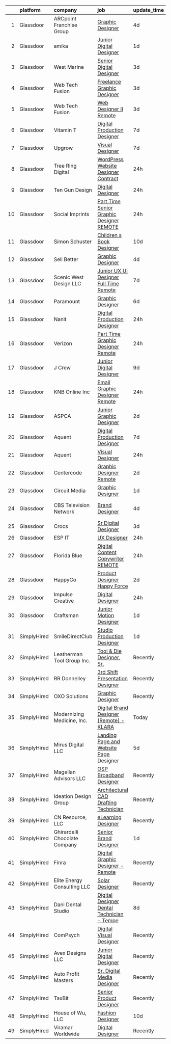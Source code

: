 

|    | platform    | company                       | job                                                                                                                                                                                                                                                                                                                                                                                                                                                                                                                                                                                                                                                                                                                                                                                                                                                                    | update_time   | location           |
|---:|:------------|:------------------------------|:-----------------------------------------------------------------------------------------------------------------------------------------------------------------------------------------------------------------------------------------------------------------------------------------------------------------------------------------------------------------------------------------------------------------------------------------------------------------------------------------------------------------------------------------------------------------------------------------------------------------------------------------------------------------------------------------------------------------------------------------------------------------------------------------------------------------------------------------------------------------------|:--------------|:-------------------|
|  1 | Glassdoor   | ARCpoint Franchise Group      | [Graphic Designer](https://www.glassdoor.com/partner/jobListing.htm?pos=125&ao=1136043&s=58&guid=0000018271e9e2ada35ccaeed3705945&src=GD_JOB_AD&t=SR&vt=w&ea=1&cs=1_07f29500&cb=1659768530166&jobListingId=1008045474353&jrtk=3-0-1g9oujomjkugr801-1g9oujon22f33000-bf201258f43d9d85-)                                                                                                                                                                                                                                                                                                                                                                                                                                                                                                                                                                                 | 4d            | Remote             |
|  2 | Glassdoor   | amika                         | [Junior Digital Designer](https://www.glassdoor.com/partner/jobListing.htm?pos=113&ao=1136043&s=58&guid=0000018271e9e2ada35ccaeed3705945&src=GD_JOB_AD&t=SR&vt=w&ea=1&cs=1_b68d03ff&cb=1659768530163&jobListingId=1008053488803&jrtk=3-0-1g9oujomjkugr801-1g9oujon22f33000-bd6ab5490a46b794-)                                                                                                                                                                                                                                                                                                                                                                                                                                                                                                                                                                          | 1d            | Brooklyn, NY       |
|  3 | Glassdoor   | West Marine                   | [Senior Digital Designer](https://www.glassdoor.com/partner/jobListing.htm?pos=112&ao=1136043&s=58&guid=0000018271e9e2ada35ccaeed3705945&src=GD_JOB_AD&t=SR&vt=w&ea=1&cs=1_bcffb9e5&cb=1659768530163&jobListingId=1008048808880&jrtk=3-0-1g9oujomjkugr801-1g9oujon22f33000-a033a39650780ea9-)                                                                                                                                                                                                                                                                                                                                                                                                                                                                                                                                                                          | 3d            | Remote             |
|  4 | Glassdoor   | Web Tech Fusion               | [Freelance Graphic Designer](https://www.glassdoor.com/partner/jobListing.htm?pos=109&ao=1136043&s=58&guid=0000018271e9e2ada35ccaeed3705945&src=GD_JOB_AD&t=SR&vt=w&ea=1&cs=1_d097a133&cb=1659768530163&jobListingId=1008047058391&jrtk=3-0-1g9oujomjkugr801-1g9oujon22f33000-222601dbca3093f0-)                                                                                                                                                                                                                                                                                                                                                                                                                                                                                                                                                                       | 3d            | Remote             |
|  5 | Glassdoor   | Web Tech Fusion               | [Web Designer II   Remote](https://www.glassdoor.com/partner/jobListing.htm?pos=114&ao=1136043&s=58&guid=0000018271e9e2ada35ccaeed3705945&src=GD_JOB_AD&t=SR&vt=w&ea=1&cs=1_1e0524a6&cb=1659768530163&jobListingId=1008047052352&jrtk=3-0-1g9oujomjkugr801-1g9oujon22f33000-caba59caa15512ba-)                                                                                                                                                                                                                                                                                                                                                                                                                                                                                                                                                                         | 3d            | Remote             |
|  6 | Glassdoor   | Vitamin T                     | [Digital Production Designer](https://www.glassdoor.com/partner/jobListing.htm?pos=105&ao=1110586&s=58&guid=0000018271e9e2ada35ccaeed3705945&src=GD_JOB_AD&t=SR&vt=w&cs=1_f6389aa4&cb=1659768530162&jobListingId=1008038558203&cpc=9908D8D4413DBB8A&jrtk=3-0-1g9oujomjkugr801-1g9oujon22f33000-0b28829f4bd3d0ef--6NYlbfkN0DMrcEu7yrtATojKJA7cEzGQ3FdRGWLh0CZQInL4ECGI6k5tN82kdM0OKoro5eXmjpbPmk1f5YwH-U8sNZ9vwYDSq7NIA3v2pgwkd2khJGuQdhVP4oj6pbmLrHZ5fdsvbQpcM8qrC_W_XGQD7e-BOya_9Z7bGsf_wzHLqtA_-uZOhHKd5BvNK08WdLAp7hnS3GYP9vAOEuQMadCStar8BMjZTt_AicNiwhNmcG-WeEW7c7m9Bl04xXRL9Be8gb-UHtHQYrhfo77p1Q09ZLQen_hw4SXSY1U6ItT6Udgm0jk5qofTNc7bKTkREJz1z_vBkOu2_QEEVG0b7EMz355D35cyZbrdc1h-n1XbkvHQuz-KiVZ3W2KDnZFMU1u-pYU2Q2PtpBH4Ud290mfDcNlynU1ivHtDyGfpjpiZEzkMYDcdVRnvdq6_KpBclEtHYjxp1ons0JJN1ooOaK2rl-Md8eSS8AshiGXLbQ%3D)                                        | 7d            | Remote             |
|  7 | Glassdoor   | Upgrow                        | [Visual Designer](https://www.glassdoor.com/partner/jobListing.htm?pos=124&ao=1136043&s=58&guid=0000018271e9e2ada35ccaeed3705945&src=GD_JOB_AD&t=SR&vt=w&ea=1&cs=1_7ae80177&cb=1659768530166&jobListingId=1008038685825&jrtk=3-0-1g9oujomjkugr801-1g9oujon22f33000-6816e79f03eeb960-)                                                                                                                                                                                                                                                                                                                                                                                                                                                                                                                                                                                  | 7d            | Remote             |
|  8 | Glassdoor   | Tree Ring Digital             | [WordPress Website Designer  Contract ](https://www.glassdoor.com/partner/jobListing.htm?pos=110&ao=1136043&s=58&guid=0000018271e9e2ada35ccaeed3705945&src=GD_JOB_AD&t=SR&vt=w&ea=1&cs=1_9a4b97c6&cb=1659768530163&jobListingId=1008056070705&jrtk=3-0-1g9oujomjkugr801-1g9oujon22f33000-f7e69fea78790bfe-)                                                                                                                                                                                                                                                                                                                                                                                                                                                                                                                                                            | 24h           | Remote             |
|  9 | Glassdoor   | Ten Gun Design                | [Digital Designer](https://www.glassdoor.com/partner/jobListing.htm?pos=121&ao=1136043&s=58&guid=0000018271e9e2ada35ccaeed3705945&src=GD_JOB_AD&t=SR&vt=w&ea=1&cs=1_14024afc&cb=1659768530164&jobListingId=1008056500277&jrtk=3-0-1g9oujomjkugr801-1g9oujon22f33000-046a5bf7660c8837-)                                                                                                                                                                                                                                                                                                                                                                                                                                                                                                                                                                                 | 24h           | Redmond, WA        |
| 10 | Glassdoor   | Social Imprints               | [Part Time Senior Graphic Designer REMOTE](https://www.glassdoor.com/partner/jobListing.htm?pos=116&ao=1136043&s=58&guid=0000018271e9e2ada35ccaeed3705945&src=GD_JOB_AD&t=SR&vt=w&ea=1&cs=1_698999db&cb=1659768530163&jobListingId=1008055965862&jrtk=3-0-1g9oujomjkugr801-1g9oujon22f33000-7300fcde011c4f6f-)                                                                                                                                                                                                                                                                                                                                                                                                                                                                                                                                                         | 24h           | Remote             |
| 11 | Glassdoor   | Simon   Schuster              | [Children s Book Designer](https://www.glassdoor.com/partner/jobListing.htm?pos=108&ao=1136043&s=58&guid=0000018271e9e2ada35ccaeed3705945&src=GD_JOB_AD&t=SR&vt=w&cs=1_ac3488e0&cb=1659768530163&jobListingId=1008030702003&jrtk=3-0-1g9oujomjkugr801-1g9oujon22f33000-25759bae2dbd52b7-)                                                                                                                                                                                                                                                                                                                                                                                                                                                                                                                                                                              | 10d           | New York, NY       |
| 12 | Glassdoor   | Sell Better                   | [Graphic Designer](https://www.glassdoor.com/partner/jobListing.htm?pos=127&ao=1136043&s=58&guid=0000018271e9e2ada35ccaeed3705945&src=GD_JOB_AD&t=SR&vt=w&ea=1&cs=1_931d6add&cb=1659768530166&jobListingId=1008045637527&jrtk=3-0-1g9oujomjkugr801-1g9oujon22f33000-8e1e47a1f52476e6-)                                                                                                                                                                                                                                                                                                                                                                                                                                                                                                                                                                                 | 4d            | Remote             |
| 13 | Glassdoor   | Scenic West Design  LLC       | [Junior UX UI Designer  Full Time  Remote ](https://www.glassdoor.com/partner/jobListing.htm?pos=101&ao=1110586&s=58&guid=0000018271e9e2ada35ccaeed3705945&src=GD_JOB_AD&t=SR&vt=w&ea=1&cs=1_152073ef&cb=1659768530162&jobListingId=1008038829494&cpc=3BA4CE39D5B5DEF5&jrtk=3-0-1g9oujomjkugr801-1g9oujon22f33000-dc813bf411e91ac1--6NYlbfkN0Di20U8kyODQb6-AO2Vji-gz3AZLHnbpBo966FLagvruq3rFILu0QvDCpK9UhdhY_d3JowbU6n4M11Js_LYbmnqLHRnBQlkIY0B_Cmuwl9MtxMY5L1RwWegY5XzXch3d-pZliW03Y6g450BCFkjxvpcFSRt0cU3pNoMNOeHGzZK_laZvnMCqk-rDD-w6puXKxF6x3qKLC-trV4X46_5GNh50RMZPbxpiQkDNR5l7-SKWbm5R6Ly8ra0zWOGMXt7bw-H3HztWvxkqdwSfAHeVKP7_oBy99Clc3S4JLQws8pGvyD6RyxRoPn42iIyL0dVzZy2Xm2BVB5L4PDAvUC1AhQE6ay7dZoAyVY9Dqyb0XwXMHX2vbtt0aSL2h8818P5crwHhq8eZWq5AzRxq0DQPkR25Eykx1k8pW_9IV5KabGAXT_RmMWHOaLCJfOLwJAfs0qbCNns_968y6723mwjD5ZM)                                   | 7d            | Remote             |
| 14 | Glassdoor   | Paramount                     | [Graphic Designer](https://www.glassdoor.com/partner/jobListing.htm?pos=111&ao=1136043&s=58&guid=0000018271e9e2ada35ccaeed3705945&src=GD_JOB_AD&t=SR&vt=w&cs=1_210facda&cb=1659768530163&jobListingId=1008039485192&jrtk=3-0-1g9oujomjkugr801-1g9oujon22f33000-fcf034a9aefaefde-)                                                                                                                                                                                                                                                                                                                                                                                                                                                                                                                                                                                      | 6d            | New York, NY       |
| 15 | Glassdoor   | Nanit                         | [Digital Production Designer](https://www.glassdoor.com/partner/jobListing.htm?pos=130&ao=1136043&s=58&guid=0000018271e9e2ada35ccaeed3705945&src=GD_JOB_AD&t=SR&vt=w&ea=1&cs=1_9f934859&cb=1659768530167&jobListingId=1008056459215&jrtk=3-0-1g9oujomjkugr801-1g9oujon22f33000-2530deace3ff33bd-)                                                                                                                                                                                                                                                                                                                                                                                                                                                                                                                                                                      | 24h           | New York, NY       |
| 16 | Glassdoor   | Verizon                       | [Part Time Graphic Designer  Remote ](https://www.glassdoor.com/partner/jobListing.htm?pos=119&ao=1136043&s=58&guid=0000018271e9e2ada35ccaeed3705945&src=GD_JOB_AD&t=SR&vt=w&ea=1&cs=1_a3fc308b&cb=1659768530164&jobListingId=1008055665145&jrtk=3-0-1g9oujomjkugr801-1g9oujon22f33000-d2ecde68a56f5b4e-)                                                                                                                                                                                                                                                                                                                                                                                                                                                                                                                                                              | 24h           | Fort Smith, AR     |
| 17 | Glassdoor   | J Crew                        | [Junior Digital Designer](https://www.glassdoor.com/partner/jobListing.htm?pos=129&ao=1136043&s=58&guid=0000018271e9e2ada35ccaeed3705945&src=GD_JOB_AD&t=SR&vt=w&cs=1_7c36e36b&cb=1659768530167&jobListingId=1008033602189&jrtk=3-0-1g9oujomjkugr801-1g9oujon22f33000-7747c898e1799d82-)                                                                                                                                                                                                                                                                                                                                                                                                                                                                                                                                                                               | 9d            | New York, NY       |
| 18 | Glassdoor   | KNB Online Inc                | [Email Graphic Designer   Remote](https://www.glassdoor.com/partner/jobListing.htm?pos=106&ao=1136043&s=58&guid=0000018271e9e2ada35ccaeed3705945&src=GD_JOB_AD&t=SR&vt=w&ea=1&cs=1_19d22d84&cb=1659768530163&jobListingId=1008055973956&jrtk=3-0-1g9oujomjkugr801-1g9oujon22f33000-ceab70f53507bee2-)                                                                                                                                                                                                                                                                                                                                                                                                                                                                                                                                                                  | 24h           | Remote             |
| 19 | Glassdoor   | ASPCA                         | [Junior Graphic Designer](https://www.glassdoor.com/partner/jobListing.htm?pos=115&ao=1136043&s=58&guid=0000018271e9e2ada35ccaeed3705945&src=GD_JOB_AD&t=SR&vt=w&cs=1_ac4d0468&cb=1659768530163&jobListingId=1008050402409&jrtk=3-0-1g9oujomjkugr801-1g9oujon22f33000-d4a34a2093c5d1e7-)                                                                                                                                                                                                                                                                                                                                                                                                                                                                                                                                                                               | 2d            | Remote             |
| 20 | Glassdoor   | Aquent                        | [Digital Production Designer](https://www.glassdoor.com/partner/jobListing.htm?pos=103&ao=1110586&s=58&guid=0000018271e9e2ada35ccaeed3705945&src=GD_JOB_AD&t=SR&vt=w&cs=1_c01ffe5f&cb=1659768530162&jobListingId=1008038667246&cpc=654405A9B1E0A9F5&jrtk=3-0-1g9oujomjkugr801-1g9oujon22f33000-9fd33d793e98ee79--6NYlbfkN0DMrcEu7yrtATojKJA7cEzGQ3FdRGWLh0CZQInL4ECGI9gD0Wolx9R2EDT7B77c2cQC_n058RAr6Z-T1ZvHBGLNOg9RuxyuvnXMR44rD0vOBvD98NA89S0_fqUf_QvebPaEUcEpyR71mu3ANugTbMkiEKNZmZlH4jVL5nZ8Z16JCt3v5zlRnRpiTRHsp1jYouVF-abAMLBS9H5XV-4pPcGbbqaEo6OJOz6dM1Sm6suomTH4jHbRggV_V6lCTz5PtWWFe4cY4ieyZVXscA_ieULlsanF6zDk_Co6wzQDQ7cWFPcaBI1N0enylGpBBLUXOrUauef8fDYXMLd4E9R1eEfEWrKLFEKl5qYshCeMb29KHmB5VYL7lNDGge-n0vaMWs9vOYGvYSc4oRRTCBBFVr8kHV-UrJc9WcZ_NnGnv3x4Xcvg8TdmNmECaXDX7S6i6QLLRgbrFx1W-cXcy3NfgRok)                                                      | 7d            | Remote             |
| 21 | Glassdoor   | Aquent                        | [Visual Designer](https://www.glassdoor.com/partner/jobListing.htm?pos=104&ao=1110586&s=58&guid=0000018271e9e2ada35ccaeed3705945&src=GD_JOB_AD&t=SR&vt=w&cs=1_2328b71b&cb=1659768530162&jobListingId=1008056269744&cpc=654405A9B1E0A9F5&jrtk=3-0-1g9oujomjkugr801-1g9oujon22f33000-e46733fbd9a6aa72--6NYlbfkN0DMrcEu7yrtATojKJA7cEzGQ3FdRGWLh0CZQInL4ECGI9gD0Wolx9R2EDT7B77c2cSDqoDmU9KuCZdvmmPjDdjMa2cTjPmoDGv1h9Y1NETFBPKaGh8NnU9XciA1zFkDlENXrLBQBbDOs3gI9DYBZfXIx5GMZ1rQQyPh670pkfbkGg8B8lS4M1M00PfKkAE_vLO53HsARDYRloMDQIassh0vCKKRc8djd_Bmag4jMW0Pa4RgCdYG6K4obszVFRMDAxvFdRgaAcUfvzA7T4IAOai0zIGzDZjxk6fJQIBBXXT9tNKWkyMsRTcA3aDlc5SCAVVcws5nwf8xpZf53B09RUmlsQanucWBPibX1fCfXdWCTFD0CPXwg89H5rB7nuPjIopFKs88u6pxvD-8XRfJziaah9OV6eMDAogCWgpnLPhN67xLgHGkBTfF5wUbjo7YY_FSiySn1zZvumebW5FcQjlbQAz7YtaehHM%3D)                                                    | 24h           | Remote             |
| 22 | Glassdoor   | Centercode                    | [Graphic Designer  Remote ](https://www.glassdoor.com/partner/jobListing.htm?pos=117&ao=1136043&s=58&guid=0000018271e9e2ada35ccaeed3705945&src=GD_JOB_AD&t=SR&vt=w&ea=1&cs=1_d3f64102&cb=1659768530163&jobListingId=1008049562789&jrtk=3-0-1g9oujomjkugr801-1g9oujon22f33000-90792a70f8838c62-)                                                                                                                                                                                                                                                                                                                                                                                                                                                                                                                                                                        | 2d            | Laguna Hills, CA   |
| 23 | Glassdoor   | Circuit Media                 | [Graphic Designer](https://www.glassdoor.com/partner/jobListing.htm?pos=120&ao=1136043&s=58&guid=0000018271e9e2ada35ccaeed3705945&src=GD_JOB_AD&t=SR&vt=w&ea=1&cs=1_0536b5a0&cb=1659768530164&jobListingId=1008054204398&jrtk=3-0-1g9oujomjkugr801-1g9oujon22f33000-b3862e19855f6070-)                                                                                                                                                                                                                                                                                                                                                                                                                                                                                                                                                                                 | 1d            | Remote             |
| 24 | Glassdoor   | CBS Television Network        | [Brand Designer](https://www.glassdoor.com/partner/jobListing.htm?pos=118&ao=1136043&s=58&guid=0000018271e9e2ada35ccaeed3705945&src=GD_JOB_AD&t=SR&vt=w&cs=1_5bc9ccde&cb=1659768530164&jobListingId=1008046061620&jrtk=3-0-1g9oujomjkugr801-1g9oujon22f33000-37686c9cb07d34c6-)                                                                                                                                                                                                                                                                                                                                                                                                                                                                                                                                                                                        | 4d            | Los Angeles, CA    |
| 25 | Glassdoor   | Crocs                         | [Sr  Digital Designer](https://www.glassdoor.com/partner/jobListing.htm?pos=126&ao=1136043&s=58&guid=0000018271e9e2ada35ccaeed3705945&src=GD_JOB_AD&t=SR&vt=w&cs=1_8786a7b4&cb=1659768530166&jobListingId=1008047559302&jrtk=3-0-1g9oujomjkugr801-1g9oujon22f33000-0f5523494f9dd1f4-)                                                                                                                                                                                                                                                                                                                                                                                                                                                                                                                                                                                  | 3d            | Broomfield, CO     |
| 26 | Glassdoor   | ESP IT                        | [UX Designer](https://www.glassdoor.com/partner/jobListing.htm?pos=102&ao=1110586&s=58&guid=0000018271e9e2ada35ccaeed3705945&src=GD_JOB_AD&t=SR&vt=w&ea=1&cs=1_10bb6839&cb=1659768530162&jobListingId=1008056080893&cpc=1160948BCBA38B5B&jrtk=3-0-1g9oujomjkugr801-1g9oujon22f33000-b25204ae9d406210--6NYlbfkN0AARxRr_EUdOibJ9cfro25N2qhWWm4uJ3jiBN2q8G7T5P8WVrHsRMoMTnRJiJWyiSoarzQXGzU3QHMKT_xV3snGnP5mVVpvoms7rE_BA49po8d09Fhz4ovsO11jSRkapYkLJ11aTA8OnmZ7X_Ch7mCH3A-NMj3ErX1vWkAz4lkzVkDorhY1NqGhgaOkv5ZKVKVN4GWCAX8UmrSG95roykIqo6z3INZWzsGWTz0HKCIOFBpgmRi6hV0cRo-4e3NWWCgkMk9-BbI66U-RT3S6lHWuiTKY3nuBNypELb1DYoc57TAKJlu7DecJcG31jevtlJTkV5k0jmAbFAFREoIAirKVjSvKhbuGxqpthNrORakSsc4I89pIlyj-5TgvYtVS97wHKfghrqxy-tMkW2hI0RpnS3jDd-cWmFb07859A3o6K6MlF5pnFdRUWEG-XQCvsiOPDBYjMlIs210D5bdIGuWRgiVvqjC1BG7HnP52_zF9cJkIplka-BMjZfcow6xJNDS9YnFZW0fuavBvP-cyOulf) | 24h           | Remote             |
| 27 | Glassdoor   | Florida Blue                  | [Digital Content Copywriter  REMOTE ](https://www.glassdoor.com/partner/jobListing.htm?pos=107&ao=1136043&s=58&guid=0000018271e9e2ada35ccaeed3705945&src=GD_JOB_AD&t=SR&vt=w&cs=1_391f1ffa&cb=1659768530163&jobListingId=1008056291717&jrtk=3-0-1g9oujomjkugr801-1g9oujon22f33000-77f834522a679597-)                                                                                                                                                                                                                                                                                                                                                                                                                                                                                                                                                                   | 24h           | Remote             |
| 28 | Glassdoor   | HappyCo                       | [Product Designer   Happy Force](https://www.glassdoor.com/partner/jobListing.htm?pos=122&ao=1136043&s=58&guid=0000018271e9e2ada35ccaeed3705945&src=GD_JOB_AD&t=SR&vt=w&ea=1&cs=1_eae90386&cb=1659768530164&jobListingId=1008051268876&jrtk=3-0-1g9oujomjkugr801-1g9oujon22f33000-593a1be306523794-)                                                                                                                                                                                                                                                                                                                                                                                                                                                                                                                                                                   | 2d            | Remote             |
| 29 | Glassdoor   | Impulse Creative              | [Digital Designer](https://www.glassdoor.com/partner/jobListing.htm?pos=128&ao=1136043&s=58&guid=0000018271e9e2ada35ccaeed3705945&src=GD_JOB_AD&t=SR&vt=w&ea=1&cs=1_61f64d9e&cb=1659768530167&jobListingId=1008055181160&jrtk=3-0-1g9oujomjkugr801-1g9oujon22f33000-039242a9faa98165-)                                                                                                                                                                                                                                                                                                                                                                                                                                                                                                                                                                                 | 24h           | Punta Gorda, FL    |
| 30 | Glassdoor   | Craftsman                     | [Junior Motion Designer](https://www.glassdoor.com/partner/jobListing.htm?pos=123&ao=1136043&s=58&guid=0000018271e9e2ada35ccaeed3705945&src=GD_JOB_AD&t=SR&vt=w&ea=1&cs=1_a6f5ecb9&cb=1659768530166&jobListingId=1008054667411&jrtk=3-0-1g9oujomjkugr801-1g9oujon22f33000-a7c2c048ea014f50-)                                                                                                                                                                                                                                                                                                                                                                                                                                                                                                                                                                           | 1d            | Remote             |
| 31 | SimplyHired | SmileDirectClub               | [Studio Production Designer](https://www.simplyhired.com/job/86as1d-2L8clJYXMHUP9LBcxRJtQVgq3l0yeLXjBedXLpp4vyalc7g?q=digital+designer)                                                                                                                                                                                                                                                                                                                                                                                                                                                                                                                                                                                                                                                                                                                                | 1d            | Remote             |
| 32 | SimplyHired | Leatherman Tool Group Inc.    | [Tool & Die Designer, Sr.](https://www.simplyhired.com/job/Tokke8GsFbURNTlh2o_mEd-YkEbSu-o3e_G2kL_lKIbN6Z0HOydvHg?q=digital+designer)                                                                                                                                                                                                                                                                                                                                                                                                                                                                                                                                                                                                                                                                                                                                  | Recently      | San Diego, CA      |
| 33 | SimplyHired | RR Donnelley                  | [3rd Shift Presentation Designer](https://www.simplyhired.com/job/U-WjKW9gyTeRQF6ORC14RIof5C6LcCrzGChKZ90MmZ-7L10EqzEFyg?q=digital+designer)                                                                                                                                                                                                                                                                                                                                                                                                                                                                                                                                                                                                                                                                                                                           | Recently      | Phoenix, AZ        |
| 34 | SimplyHired | OXO Solutions                 | [Graphic Designer](https://www.simplyhired.com/job/BXUyWLRJM5GqlXxmpwBw-g_A_qs7M6-f7IDZTvQqqHxFROKtKw3p1Q?q=digital+designer)                                                                                                                                                                                                                                                                                                                                                                                                                                                                                                                                                                                                                                                                                                                                          | Recently      | Adobe, AZ          |
| 35 | SimplyHired | Modernizing Medicine, Inc.    | [Digital Brand Designer (Remote) - KLARA](https://www.simplyhired.com/job/VXcjfSYNh05l1aiBsvo7Imx2A5geVcfdJhvqw1Jv6iaQ2rg_IwEq0w?q=digital+designer)                                                                                                                                                                                                                                                                                                                                                                                                                                                                                                                                                                                                                                                                                                                   | Today         | Atlanta, GA        |
| 36 | SimplyHired | Mirus Digital LLC             | [Landing Page and Website Page Designer](https://www.simplyhired.com/job/oo4dqrQQgFs9sUqyaAn7EyQ-_xmtovakrgmdemUB7YAejn5is6LAsg?q=digital+designer)                                                                                                                                                                                                                                                                                                                                                                                                                                                                                                                                                                                                                                                                                                                    | 5d            | Remote             |
| 37 | SimplyHired | Magellan Advisors LLC         | [OSP Broadband Designer](https://www.simplyhired.com/job/ciuxo51gbko7GffD52DKo4UpAg6AQGeZqyURjzVjvA0YPEL1oa4Oqg?q=digital+designer)                                                                                                                                                                                                                                                                                                                                                                                                                                                                                                                                                                                                                                                                                                                                    | Recently      | Kansas City, MO    |
| 38 | SimplyHired | Ideation Design Group         | [Architectural CAD Drafting Technician](https://www.simplyhired.com/job/QOS743dyTuRXF8OyCboxlFoEvplJAC7Cm8NcTjmou3JaukrGfuBs9w?q=digital+designer)                                                                                                                                                                                                                                                                                                                                                                                                                                                                                                                                                                                                                                                                                                                     | Recently      | Phoenix, AZ        |
| 39 | SimplyHired | CN Resource, LLC              | [eLearning Designer](https://www.simplyhired.com/job/J1c82YHKBFsW2EPJ_n5axCjZRTz2DrdtIuJJnep_Iilij80Bv548dg?q=digital+designer)                                                                                                                                                                                                                                                                                                                                                                                                                                                                                                                                                                                                                                                                                                                                        | Recently      | Mesa, AZ           |
| 40 | SimplyHired | Ghirardelli Chocolate Company | [Senior Brand Designer](https://www.simplyhired.com/job/INZj1RwZuVtR5dWO0moJTYfQh93qPwaJ9-z_GSOgfq0IwO3ogwHI5g?q=digital+designer)                                                                                                                                                                                                                                                                                                                                                                                                                                                                                                                                                                                                                                                                                                                                     | 1d            | San Leandro, CA    |
| 41 | SimplyHired | Finra                         | [Digital Graphic Designer - Remote](https://www.simplyhired.com/job/TruoukW1kKHIC_AiUsdIeQMuE9gUalrxEIMXQtsdW3Ad1uyYLQmQ8w?q=digital+designer)                                                                                                                                                                                                                                                                                                                                                                                                                                                                                                                                                                                                                                                                                                                         | Recently      | Remote             |
| 42 | SimplyHired | Elite Energy Consulting LLC   | [Solar Designer](https://www.simplyhired.com/job/vKuC-zlHqVjpfpsCCxw6tyrc_lex6VmDF2l9dvsG_oYnz8zccDS1Eg?q=digital+designer)                                                                                                                                                                                                                                                                                                                                                                                                                                                                                                                                                                                                                                                                                                                                            | Recently      | Connecticut        |
| 43 | SimplyHired | Dani Dental Studio            | [Digital Designer Dental Technician - Tempe](https://www.simplyhired.com/job/LYmBFwcIAUGz1fGLUaP16LfZgpUIRhAPcm1bHCWQW0aH4dUyAZbK5A?q=digital+designer)                                                                                                                                                                                                                                                                                                                                                                                                                                                                                                                                                                                                                                                                                                                | 8d            | Tempe, AZ          |
| 44 | SimplyHired | ComPsych                      | [Digital Visual Designer](https://www.simplyhired.com/job/QW7L1lti7x5GR7Y-Dwm3Dckx_YMzkC6QP5s5MgQ4AHGJ3ylQSxcFsw?q=digital+designer)                                                                                                                                                                                                                                                                                                                                                                                                                                                                                                                                                                                                                                                                                                                                   | Recently      | Remote             |
| 45 | SimplyHired | Avex Designs LLC              | [Junior Digital Designer](https://www.simplyhired.com/job/-74LSMpVWwq90Q0qk7gYmaLHecG-Fj01940sPSsfvVIRck3_Oo97mg?q=digital+designer)                                                                                                                                                                                                                                                                                                                                                                                                                                                                                                                                                                                                                                                                                                                                   | Recently      | Remote             |
| 46 | SimplyHired | Auto Profit Masters           | [Sr. Digital Media Designer](https://www.simplyhired.com/job/9UQfh1p558RdO_uM8_28SHexgv17MFg5hNd5cEXFB4KD3ECcbjCoGQ?q=digital+designer)                                                                                                                                                                                                                                                                                                                                                                                                                                                                                                                                                                                                                                                                                                                                | Recently      | Littleton, CO      |
| 47 | SimplyHired | TaxBit                        | [Senior Product Designer](https://www.simplyhired.com/job/y2v93iAzIrxlC1HfAzWRLiJR_WxSvArVb398qkMjUiJ_xMBAUnyx-Q?q=digital+designer)                                                                                                                                                                                                                                                                                                                                                                                                                                                                                                                                                                                                                                                                                                                                   | Recently      | Salt Lake City, UT |
| 48 | SimplyHired | House of Wu, LLC              | [Fashion Designer](https://www.simplyhired.com/job/7wcjq3QlcWOiCsWALXBH5TXc_bsWb-3GUMFavu8pmC3URpDrQjROFw?q=digital+designer)                                                                                                                                                                                                                                                                                                                                                                                                                                                                                                                                                                                                                                                                                                                                          | 10d           | Remote             |
| 49 | SimplyHired | Viramar Worldwide             | [Digital Designer](https://www.simplyhired.com/job/pq0zgtgAAZenVQ0Izaj0nt7Ym2Y8jnThjyAt4jxCkjTBfPXVT5-hQA?q=digital+designer)                                                                                                                                                                                                                                                                                                                                                                                                                                                                                                                                                                                                                                                                                                                                          | Recently      | United States      |